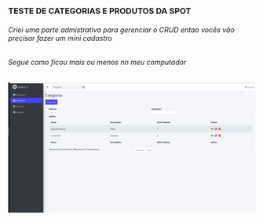 <h3>TESTE DE CATEGORIAS E PRODUTOS DA SPOT</h3>

<h6>Criei uma parte admistrativa para gerenciar o CRUD entao vocês vão precisar fazer um mini cadastro</h6>

<h6>Segue como ficou mais ou menos no meu computador</h6>
<img src="./doc1.png"></img>